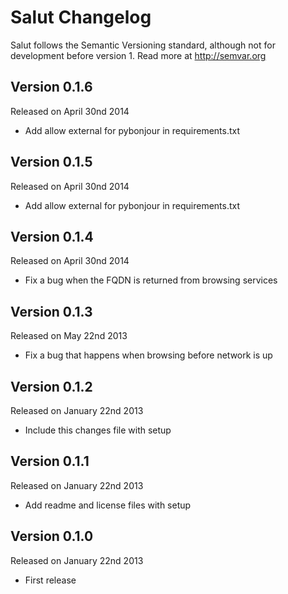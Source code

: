 Salut Changelog
==============

Salut follows the Semantic Versioning standard, although not for development
before version 1. Read more at http://semvar.org


Version 0.1.6
-------------

Released on April 30nd 2014

- Add allow external for pybonjour in requirements.txt


Version 0.1.5
-------------

Released on April 30nd 2014

- Add allow external for pybonjour in requirements.txt


Version 0.1.4
-------------

Released on April 30nd 2014

- Fix a bug when the FQDN is returned from browsing services


Version 0.1.3
-------------

Released on May 22nd 2013

- Fix a bug that happens when browsing before network is up


Version 0.1.2
-------------

Released on January 22nd 2013

- Include this changes file with setup


Version 0.1.1
-------------

Released on January 22nd 2013

- Add readme and license files with setup


Version 0.1.0
-------------

Released on January 22nd 2013

- First release
